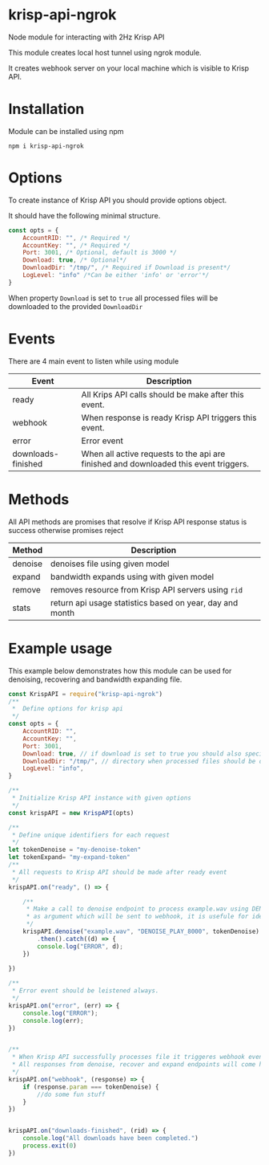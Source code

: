 # krisp-api-ngrok
Node module for interacting with 2Hz Krisp API

This module creates local host tunnel using ngrok module.

It creates webhook server on your local machine which is visible to Krisp API.
# Installation
Module can be installed using npm

```npm i krisp-api-ngrok```
# Options
To create instance of Krisp API you should provide options object.

It should have the following minimal structure.
```js
const opts = {
    AccountRID: "", /* Required */
    AccountKey: "", /* Required */
    Port: 3001, /* Optional, default is 3000 */
    Download: true, /* Optional*/
    DownloadDir: "/tmp/", /* Required if Download is present*/
    LogLevel: "info" /*Can be either 'info' or 'error'*/
}
```
When property `Download` is set to `true` all processed files will be downloaded to the provided `DownloadDir` 

# Events
There are 4 main event to listen while using module

| Event| Description|
|------|-------------|
| ready| All Krips API calls should be make after this event.|
| webhook| When response is ready Krisp API triggers this event.
|error| Error event|
|downloads-finished| When all active requests to the api are finished and downloaded this event triggers.
# Methods
All API methods are promises that resolve if Krisp API response status is success otherwise promises reject

| Method| Description|
| ------|-------------|
|denoise| denoises file using given model|
|expand| bandwidth expands using with given model|
|remove| removes resource from Krisp API servers using `rid`|
|stats|  return api usage statistics based on year, day and month|

# Example usage
This example below demonstrates how this module can be used for denoising, recovering and bandwidth expanding file.
```js
const KrispAPI = require("krisp-api-ngrok")
/**
 *  Define options for krisp api
 */
const opts = {
    AccountRID: "",
    AccountKey: "",
    Port: 3001,
    Download: true, // if download is set to true you should also specify DownloadDir where processed files will be downloaded
    DownloadDir: "/tmp/", // directory when processed files should be downloaded
    LogLevel: "info",
}

/**
 * Initialize Krisp API instance with given options
 */
const krispAPI = new KrispAPI(opts)

/**
 * Define unique identifiers for each request
 */
let tokenDenoise = "my-denoise-token"
let tokenExpand= "my-expand-token"
/**
 * All requests to Krisp API should be made after ready event
 */
krispAPI.on("ready", () => {

    /**
     * Make a call to denoise endpoint to process example.wav using DENOISE_PLAY_8000 model and also pass tokenDenoise
     * as argument which will be sent to webhook, it is usefule for identifying requests.
     */
    krispAPI.denoise("example.wav", "DENOISE_PLAY_8000", tokenDenoise)
        .then().catch((d) => {
        console.log("ERROR", d);
    })
    
})

/**
 * Error event should be leistened always.
 */
krispAPI.on("error", (err) => {
    console.log("ERROR");
    console.log(err);
})


/**
 * When Krisp API successfully processes file it triggeres webhook event.
 * All responses from denoise, recover and expand endpoints will come here
 */
krispAPI.on("webhook", (response) => {
    if (response.param === tokenDenoise) {
        //do some fun stuff
    }
})


krispAPI.on("downloads-finished", (rid) => {
    console.log("All downloads have been completed.")
    process.exit(0)
})

```
